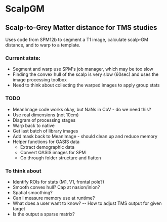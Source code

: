 ScalpGM
=======

## Scalp-to-Grey Matter distance for TMS studies

Uses code from SPM12b to segment a T1 image, calculate scalp-GM distance, and to warp to a template.


### Current state:
* Segment and warp use SPM's job manager, which may be too slow
* Finding the convex hull of the scalp is very slow (60sec) and uses the image processing toolbox
* Need to think about collecting the warped images to apply group stats


### TODO
* MeanImage code works okay, but NaNs in CoV - do we need this?
* Use real dimensions (not 10cm)
* Diagram of processing stages
* Warp back to native
* Get last batch of library images
* Add mask back to MeanImage - should clean up and reduce memory
* Helper functions for OASIS data
  * Extract demographic data
  * Convert OASIS images for SPM
  * Go through folder structure and flatten




### To think about
* Identify ROIs for stats (M1, V1, frontal pole?)
* Smooth convex hull? Cap at nasion/inion?
* Spatial smoothing?
* Can I measure memory use at runtime?
* What does a user want to know? -- How to adjust TMS output for given target
* Is the output a sparse matrix?